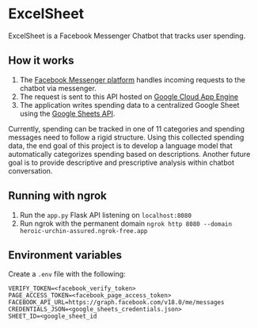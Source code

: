 # ExcelSheet

ExcelSheet is a Facebook Messenger Chatbot that tracks user spending.

## How it works

1. The [Facebook Messenger platform](https://developers.facebook.com/docs/messenger-platform/) handles incoming requests to the chatbot via
   messenger.
2. The request is sent to this API hosted on [Google Cloud App Engine](https://cloud.google.com/appengine?hl=en)
3. The application writes spending data to a centralized Google Sheet using the [Google Sheets API](https://developers.google.com/sheets/api/guides/concepts).

Currently, spending can be tracked in one of 11 categories and spending messages need to follow a rigid structure. Using this collected spending data, the end goal of this project is to develop a language model that automatically categorizes spending based on descriptions. Another future goal is to provide descriptive and prescriptive analysis within chatbot conversation.

## Running with ngrok

1. Run the `app.py` Flask API listening on `localhost:8080`
2. Run ngrok with the permanent domain
   `ngrok http 8080 --domain heroic-urchin-assured.ngrok-free.app`

## Environment variables

Create a `.env` file with the following:

```
VERIFY_TOKEN=<facebook_verify_token>
PAGE_ACCESS_TOKEN=<facebook_page_access_token>
FACEBOOK_API_URL=https://graph.facebook.com/v18.0/me/messages
CREDENTIALS_JSON=<google_sheets_credentials.json>
SHEET_ID=<google_sheet_id
```
